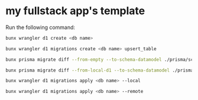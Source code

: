 # my fullstack app's template

Run the following command:

```sh
bunx wrangler d1 create <db name>
```

```sh
bunx wrangler d1 migrations create <db name> upsert_table
```

```sh
bunx prisma migrate diff --from-empty --to-schema-datamodel ./prisma/schema.prisma --script --output migrations/0001_upsert_table.sql
```

```sh
bunx prisma migrate diff --from-local-d1 --to-schema-datamodel ./prisma/schema.prisma --script --output migrations/0002_upsert_table.sql
```

```sh
bunx wrangler d1 migrations apply <db name> --local
```
```sh
bunx wrangler d1 migrations apply <db name> --remote
```